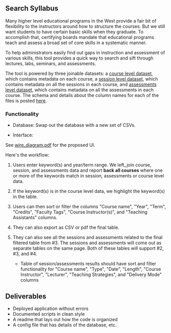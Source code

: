## Search Syllabus

Many higher level educational programs in the West provide a fair bit of flexibility to the instructors around how to structure the courses. But we still want students to have certain basic skills when they graduate. To accomplish that, certifying boards mandate that educational programs teach and assess a broad set of core skills in a systematic manner.

To help administrators easily find out gaps in instruction and assessment of various skills, this tool provides a quick way to search and sift through lectures, labs, seminars, and assessments. 

The tool is powered by three joinable datasets: a [course level dataset](data/courses.csv), which contains metadata on each course, a [session level dataset](data/sessions.csv), which contains metadata on all the sessions in each course, and [assessments level dataset](data/assessments.csv), which contains metadata on all the assessments in each course. The schema and details about the column names for each of the files is posted [here](raw_data_schema.md).

### Functionality

* Database: Swap out the database with a new set of CSVs.

* Interface:

See [wire_diagram.pdf](wire_diagram.pdf) for the proposed UI.

Here's the workflow:

1. Users enter keyword(s) and year/term range. We left_join course, session, and assessments data and report **back all courses** where one or more of the keywords match in session, assessments or course level data.

2. If the keyword(s) is in the course level data, we highlight the keyword(s) in the table.

3. Users can then sort or filter the columns "Course name", "Year", "Term", "Credits", "Faculty Tags", "Course Instructor(s)", and "Teaching Assistants" columns. 

4. They can also export as CSV or pdf the final table.

5. They can also see all the sessions and assessments related to the final filtered table from #3. The sessions and assessments will come out as separate tables on the same page. Both of these tables will support #2, #3, and #4.
	* Table of session/assessments results should have sort and filter functionality for "Course name", "Type", "Date", "Length", "Course Instructor", "Lecturer", "Teaching Strategies", and "Delivery Mode" columns

## Deliverables

* Deployed application without errors
* Documented scripts in clean style
* A readme that lays out how the code is organized
* A config file that has details of the database, etc.
